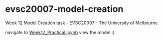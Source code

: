 # evsc20007-model-creation
Week 12 Model Creation task - EVSC20007 - The University of Melbourne

navigate to [Week12_Practical.ipynb](https://github.com/nhash46/evsc20007-model-creation/blob/main/Week12_Practical.ipynb) view the model :)
